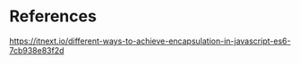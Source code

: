 # References

https://itnext.io/different-ways-to-achieve-encapsulation-in-javascript-es6-7cb938e83f2d
